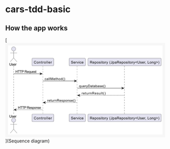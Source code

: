 # cars-tdd-basic

## How the app works
[![App Platorm](/.docs/sequence-diagram.jpeg)](Sequence diagram)